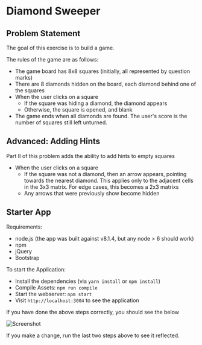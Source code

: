 # Diamond Sweeper

## Problem Statement

The goal of this exercise is to build a game.

The rules of the game are as follows:

- The game board has 8x8 squares (initially, all represented by question marks)
- There are 8 diamonds hidden on the board, each diamond behind one of the squares
- When the user clicks on a square
  - If the square was hiding a diamond, the diamond appears
  - Otherwise, the square is opened, and blank
- The game ends when all diamonds are found. The user's score is the number of squares still left unturned.

## Advanced: Adding Hints

Part II of this problem adds the ability to add hints to empty squares

- When the user clicks on a square
  - If the square was not a diamond, then an arrow appears, pointing towards the nearest diamond. This applies only to the adjacent cells in the 3x3 matrix. For edge cases, this becomes a 2x3 matrixs
  - Any arrows that were previously show become hidden

## Starter App

Requirements:

- node.js (the app was built against v8.1.4, but any node > 6 should work)
- npm
- jQuery
- Bootstrap

To start the Application:

- Install the dependencies (via `yarn install` or `npm install`)
- Compile Assets: `npm run compile`
- Start the webserver: `npm start`
- Visit `http://localhost:3004` to see the application

If you have done the above steps correctly, you should see the below

![Screenshot](./screenshot.jpg)

If you make a change, run the last two steps above to see it reflected.
